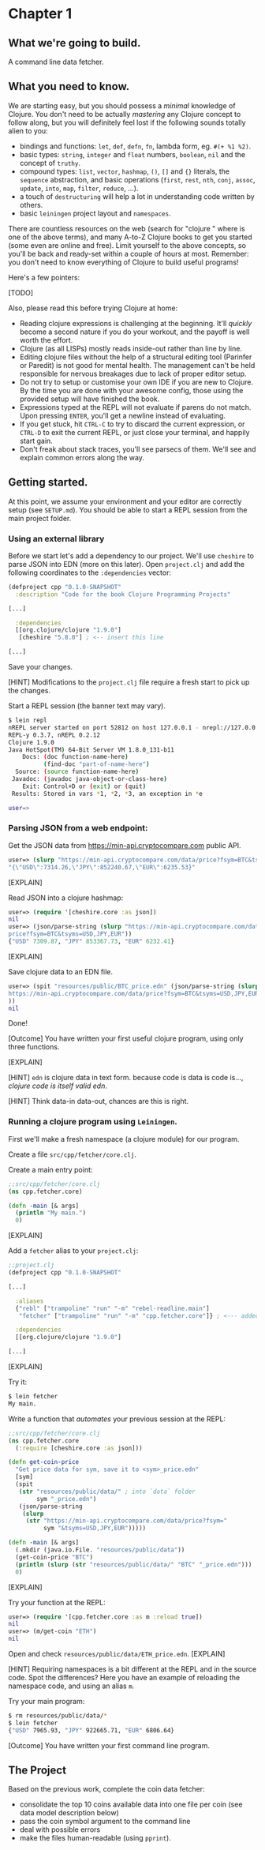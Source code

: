 # Chapter 1

## What we're going to build.

A command line data fetcher.

## What you need to know.

We are starting easy, but you should possess a _minimal_ knowledge of Clojure. You don't need to be actually _mastering_ any Clojure concept to follow along, but you will definitely feel lost if the following sounds totally alien to you:

- bindings and functions: `let`, `def`, `defn`, `fn`, lambda form, eg. `#(+ %1 %2)`.
- basic types: `string`, `integer` and `float` numbers, `boolean`, `nil` and the concept of `truthy`.
- compound types: `list`, `vector`, `hashmap`, `()`, `[]` and `{}` literals, the `sequence` abstraction, and basic operations (`first`, `rest`, `nth`, `conj`, `assoc`, `update`, `into`, `map`, `filter`, `reduce`, ...).
- a touch of `destructuring` will help a lot in understanding code written by others.  
- basic `leiningen` project layout and `namespaces`.

There are countless resources on the web (search for "clojure _<X>_" where _<X>_ is one of the above terms), and many A-to-Z Clojure books to get you started (some even are online and free). Limit yourself to the above concepts, so you'll be back and ready-set within a couple of hours at most. Remember: you don't need to know everything of Clojure to build useful programs!

Here's a few pointers:

[TODO]

Also, please read this before trying Clojure at home:

- Reading clojure expressions is challenging at the beginning. It'll _quickly_ become a second nature if you do your workout, and the payoff is well worth the effort.
- Clojure (as all LISPs) mostly reads inside-out rather than line by line.
- Editing clojure files without the help of a structural editing tool (Parinfer or Paredit) is not good for mental health. The management can't be held responsible for nervous breakages due to lack of proper editor setup.
- Do not try to setup or customise your own IDE if you are new to Clojure. By the time you are done with your awesome config, those using the provided setup will have finished the book.
- Expressions typed at the REPL will not evaluate if parens do not match. Upon pressing `ENTER`, you'll get a newline instead of evaluating.
- If you get stuck, hit `CTRL-C` to try to discard the current expression, or `CTRL-D` to exit the current REPL, or just close your terminal, and happily start gain.
- Don't freak about stack traces, you'll see parsecs of them. We'll see and explain common errors along the way.

## Getting started.

At this point, we assume your environment and your editor are correctly setup (see `SETUP.md`). You should be able to start a REPL session from the main project folder.

### Using an external library

Before we start let's add a dependency to our project.
We'll use `cheshire` to parse JSON into EDN (more on this later).
Open `project.clj` and add the following coordinates to the `:dependencies` vector:
```clj
(defproject cpp "0.1.0-SNAPSHOT"
  :description "Code for the book Clojure Programming Projects"

[...]

  :dependencies
  [[org.clojure/clojure "1.9.0"]
   [cheshire "5.8.0"] ; <-- insert this line

[...]
```
Save your changes.

[HINT] Modifications to the `project.clj` file require a fresh start to pick up the changes.

Start a REPL session (the banner text may vary).
```sh
$ lein repl
nREPL server started on port 52812 on host 127.0.0.1 - nrepl://127.0.0.1:52812
REPL-y 0.3.7, nREPL 0.2.12
Clojure 1.9.0
Java HotSpot(TM) 64-Bit Server VM 1.8.0_131-b11
    Docs: (doc function-name-here)
          (find-doc "part-of-name-here")
  Source: (source function-name-here)
 Javadoc: (javadoc java-object-or-class-here)
    Exit: Control+D or (exit) or (quit)
 Results: Stored in vars *1, *2, *3, an exception in *e

user=>
```

### Parsing JSON from a web endpoint:

Get the JSON data from https://min-api.cryptocompare.com public API.
```clj
user=> (slurp "https://min-api.cryptocompare.com/data/price?fsym=BTC&tsyms=USD,JPY,EUR")
"{\"USD\":7314.26,\"JPY\":852240.67,\"EUR\":6235.53}"
```
[EXPLAIN]

Read JSON into a clojure hashmap:
```clj
user=> (require '[cheshire.core :as json])
nil
user=> (json/parse-string (slurp "https://min-api.cryptocompare.com/data/
price?fsym=BTC&tsyms=USD,JPY,EUR"))
{"USD" 7309.87, "JPY" 853367.73, "EUR" 6232.41}
```
[EXPLAIN]

Save clojure data to an EDN file.
```clj
user=> (spit "resources/public/BTC_price.edn" (json/parse-string (slurp "
https://min-api.cryptocompare.com/data/price?fsym=BTC&tsyms=USD,JPY,EUR")
))
nil
```

Done!

[Outcome] You have written your first useful clojure program, using only three functions.

[EXPLAIN]

[HINT] `edn` is clojure data in text form. because code is data is code is..., _clojure code is itself valid edn_.

[HINT] Think data-in data-out, chances are this is right.



### Running a clojure program using `Leiningen`.

First we'll make a fresh namespace (a clojure module) for our program.

Create a file `src/cpp/fetcher/core.clj`.

Create a main entry point:
```clj
;;src/cpp/fetcher/core.clj
(ns cpp.fetcher.core)

(defn -main [& args]
  (println "My main.")
  0)
```
[EXPLAIN]

Add a `fetcher` alias to your `project.clj`:
```clj
;;project.clj
(defproject cpp "0.1.0-SNAPSHOT"

[...]

  :aliases
  {"rebl" ["trampoline" "run" "-m" "rebel-readline.main"]
   "fetcher" ["trampoline" "run" "-m" "cpp.fetcher.core"]} ; <--- added

  :dependencies
  [[org.clojure/clojure "1.9.0"]

[...]
```
[EXPLAIN]

Try it:
```sh
$ lein fetcher
My main.
```

Write a function that _automates_ your previous session at the REPL:
```clj
;;src/cpp/fetcher/core.clj
(ns cpp.fetcher.core
  (:require [cheshire.core :as json]))

(defn get-coin-price
  "Get price data for sym, save it to <sym>_price.edn"
  [sym]
  (spit
   (str "resources/public/data/" ; into `data` folder
        sym "_price.edn")
   (json/parse-string
    (slurp
     (str "https://min-api.cryptocompare.com/data/price?fsym="
          sym "&tsyms=USD,JPY,EUR")))))

(defn -main [& args]
  (.mkdir (java.io.File. "resources/public/data"))
  (get-coin-price "BTC")
  (println (slurp (str "resources/public/data/" "BTC" "_price.edn")))
  0)
```
[EXPLAIN]

Try your function at the REPL:
```clj
user=> (require '[cpp.fetcher.core :as m :reload true])
nil
user=> (m/get-coin "ETH")
nil
```
Open and check `resources/public/data/ETH_price.edn`.
[EXPLAIN]

[HINT] Requiring namespaces is a bit different at the REPL and in the source code. Spot the differences? Here you have an example of reloading the namespace code, and using an alias `m`.

Try your main program:
```sh
$ rm resources/public/data/*
$ lein fetcher
{"USD" 7965.93, "JPY" 922665.71, "EUR" 6806.64}
```

[Outcome] You have written your first command line program.

## The Project

Based on the previous work, complete the coin data fetcher:
- consolidate the top 10 coins available data into one file per coin (see data model description below)
- pass the coin symbol argument to the command line
- deal with possible errors
- make the files human-readable (using `pprint`).
